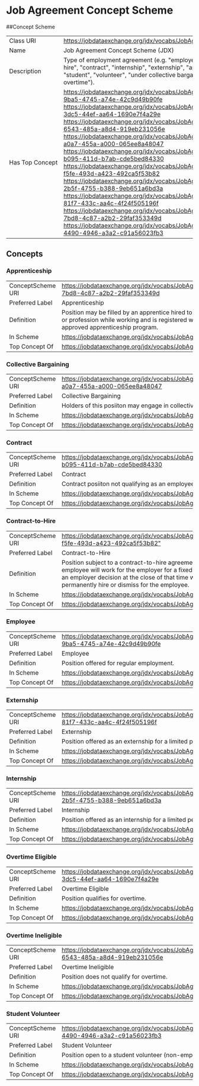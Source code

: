 # Job Agreement Concept Scheme
##Concept Scheme
<table cellpadding="5" width="90%">
<tbody><tr>
  <td width="150" align="left">Class URI</td>
  <td><a href="https://jobdataexchange.org/jdx/vocabs/JobAgreement/">https://jobdataexchange.org/jdx/vocabs/JobAgreement/</a></td>
</tr>
<tr>
  <td align="left">Name</td>
  <td>Job Agreement Concept Scheme (JDX)</td>
</tr>
<tr>
   <td align="left">Description</td>
   <td>Type of employment agreement (e.g. "employee", "contract-to-hire", "contract", "internship", "externship", "apprenticeship", "student", "volunteer", "under collective bargaining", "eligible for overtime").</td>
</tr>

<tr>
   <td align="left"><span style="white-space: nowrap;">Has Top Concept</span></td>
   <td><a href="https://jobdataexchange.org/jdx/vocabs/JobAgreement/1dae543c-9ba5-4745-a74e-42c9d49b90fe">https://jobdataexchange.org/jdx/vocabs/JobAgreement/1dae543c-9ba5-4745-a74e-42c9d49b90fe</a><br />
    <a href="https://jobdataexchange.org/jdx/vocabs/JobAgreement/d0c917f6-3dc5-44ef-aa64-1690e7f4a29e">https://jobdataexchange.org/jdx/vocabs/JobAgreement/d0c917f6-3dc5-44ef-aa64-1690e7f4a29e</a><br />
    <a href="https://jobdataexchange.org/jdx/vocabs/JobAgreement/440255f1-6543-485a-a8d4-919eb231056e">https://jobdataexchange.org/jdx/vocabs/JobAgreement/440255f1-6543-485a-a8d4-919eb231056e</a><br />
    <a href="https://jobdataexchange.org/jdx/vocabs/JobAgreement/c250ff7c-a0a7-455a-a000-065ee8a48047">https://jobdataexchange.org/jdx/vocabs/JobAgreement/c250ff7c-a0a7-455a-a000-065ee8a48047</a><br />
    <a href="https://jobdataexchange.org/jdx/vocabs/JobAgreement/ac9b5ee4-b095-411d-b7ab-cde5bed84330">https://jobdataexchange.org/jdx/vocabs/JobAgreement/ac9b5ee4-b095-411d-b7ab-cde5bed84330</a><br />
    <a href="https://jobdataexchange.org/jdx/vocabs/JobAgreement/c3d7f908-f5fe-493d-a423-492ca5f53b82">https://jobdataexchange.org/jdx/vocabs/JobAgreement/c3d7f908-f5fe-493d-a423-492ca5f53b82</a><br />
    <a href="https://jobdataexchange.org/jdx/vocabs/JobAgreement/80c294e2-2b5f-4755-b388-9eb651a6bd3a">https://jobdataexchange.org/jdx/vocabs/JobAgreement/80c294e2-2b5f-4755-b388-9eb651a6bd3a</a><br />
    <a href="https://jobdataexchange.org/jdx/vocabs/JobAgreement/38062961-81f7-433c-aa4c-4f24f505196f">https://jobdataexchange.org/jdx/vocabs/JobAgreement/38062961-81f7-433c-aa4c-4f24f505196f</a><br />
    <a href="https://jobdataexchange.org/jdx/vocabs/JobAgreement/7ce8d9ef-7bd8-4c87-a2b2-29faf353349d">https://jobdataexchange.org/jdx/vocabs/JobAgreement/7ce8d9ef-7bd8-4c87-a2b2-29faf353349d</a><br />
    <a href="https://jobdataexchange.org/jdx/vocabs/JobAgreement/4f2bb7e9-4490-4946-a3a2-c91a56023fb3">https://jobdataexchange.org/jdx/vocabs/JobAgreement/4f2bb7e9-4490-4946-a3a2-c91a56023fb3</a>
</tr>
</tbody>
</table>

## Concepts

### Apprenticeship
<table cellpadding="5" width="90%">
<tbody><tr>
  <td align="left">ConceptScheme URI</td>
  <td><a href="https://jobdataexchange.org/jdx/vocabs/JobAgreement/7ce8d9ef-7bd8-4c87-a2b2-29faf353349d">https://jobdataexchange.org/jdx/vocabs/JobAgreement/7ce8d9ef-7bd8-4c87-a2b2-29faf353349d</a></td>
</tr>
<tr>
  <td align="left">Preferred Label</td>
  <td>Apprenticeship</td>
</tr>
<tr>
   <td align="left">Definition</td>
   <td>Position may be filled by an apprentice hired to learn an occupation or profession while working and is registered with a sponsor in an approved apprenticeship program.</td>
</tr>
<tr>
   <td align="left">In Scheme</td>
   <td><a href="https://jobdataexchange.org/jdx/vocabs/JobAgreement/">https://jobdataexchange.org/jdx/vocabs/JobAgreement/</a></td>
</tr>
<tr>
   <td align="left"><span style="white-space: nowrap;">Top Concept Of</span></td>
   <td><a href="https://jobdataexchange.org/jdx/vocabs/JobAgreement/">https://jobdataexchange.org/jdx/vocabs/JobAgreement/</a></td>
</tr>
</tbody>
</table>

### Collective Bargaining
<table cellpadding="5" width="90%">
<tbody><tr>
  <td width="150" align="left">ConceptScheme URI</td>
  <td><a href="https://jobdataexchange.org/jdx/vocabs/JobAgreement/c250ff7c-a0a7-455a-a000-065ee8a48047">https://jobdataexchange.org/jdx/vocabs/JobAgreement/c250ff7c-a0a7-455a-a000-065ee8a48047</a></td>
</tr>
<tr>
  <td align="left">Preferred Label</td>
  <td>Collective Bargaining</td>
</tr>
<tr>
   <td align="left">Definition</td>
   <td>Holders of this posiiton may engage in collective bargaining.</td>
</tr>
<tr>
   <td align="left">In Scheme</td>
   <td><a href="https://jobdataexchange.org/jdx/vocabs/JobAgreement/">https://jobdataexchange.org/jdx/vocabs/JobAgreement/</a></td>
</tr>
<tr>
   <td align="left"><span style="white-space: nowrap;">Top Concept Of</span></td>
   <td><a href="https://jobdataexchange.org/jdx/vocabs/JobAgreement/">https://jobdataexchange.org/jdx/vocabs/JobAgreement/</a></td>
</tr>
</tbody>
</table>

### Contract
<table cellpadding="5" width="90%">
<tbody><tr>
  <td width="150" align="left">ConceptScheme URI</td>
  <td><a href="https://jobdataexchange.org/jdx/vocabs/JobAgreement/ac9b5ee4-b095-411d-b7ab-cde5bed84330">https://jobdataexchange.org/jdx/vocabs/JobAgreement/ac9b5ee4-b095-411d-b7ab-cde5bed84330</a></td>
</tr>
<tr>
  <td align="left">Preferred Label</td>
  <td>Contract</td>
</tr>
<tr>
   <td align="left">Definition</td>
   <td>Contract posiiton not qualifying as an employee.</td>
</tr>
<tr>
   <td align="left">In Scheme</td>
   <td><a href="https://jobdataexchange.org/jdx/vocabs/JobAgreement/">https://jobdataexchange.org/jdx/vocabs/JobAgreement/</a></td>
</tr>
<tr>
   <td align="left"><span style="white-space: nowrap;">Top Concept Of</span></td>
   <td><a href="https://jobdataexchange.org/jdx/vocabs/JobAgreement/">https://jobdataexchange.org/jdx/vocabs/JobAgreement/</a></td>
</tr>
</tbody>
</table>

### Contract-to-Hire
<table cellpadding="5" width="90%">
<tbody><tr>
  <td width="150" align="left">ConceptScheme URI</td>
  <td><a href="https://jobdataexchange.org/jdx/vocabs/JobAgreement/c3d7f908-f5fe-493d-a423-492ca5f53b82">https://jobdataexchange.org/jdx/vocabs/JobAgreement/c3d7f908-f5fe-493d-a423-492ca5f53b82"</a></td>
</tr>
<tr>
  <td align="left">Preferred Label</td>
  <td>Contract-to-Hire</td>
</tr>
<tr>
   <td align="left">Definition</td>
   <td>Position subject to a contract-to-hire agreement by which the employee will work for the employer for a fixed period of time with an employer decision at the close of that time whether to permanently hire or dismiss for the employee.</td>
</tr>
<tr>
   <td align="left">In Scheme</td>
   <td><a href="https://jobdataexchange.org/jdx/vocabs/JobAgreement/">https://jobdataexchange.org/jdx/vocabs/JobAgreement/</a></td>
</tr>
<tr>
   <td align="left"><span style="white-space: nowrap;">Top Concept Of</span></td>
   <td><a href="https://jobdataexchange.org/jdx/vocabs/JobAgreement/">https://jobdataexchange.org/jdx/vocabs/JobAgreement/</a></td>
</tr>
</tbody>
</table>

### Employee
<table cellpadding="5" width="90%">
<tbody><tr>
  <td width="150" align="left">ConceptScheme URI</td>
  <td><a href="https://jobdataexchange.org/jdx/vocabs/JobAgreement/1dae543c-9ba5-4745-a74e-42c9d49b90fe">https://jobdataexchange.org/jdx/vocabs/JobAgreement/1dae543c-9ba5-4745-a74e-42c9d49b90fe</a></td>
</tr>
<tr>
  <td align="left">Preferred Label</td>
  <td>Employee</td>
</tr>
<tr>
   <td align="left">Definition</td>
   <td>Position offered for regular employment.</td>
</tr>
<tr>
   <td align="left">In Scheme</td>
   <td><a href="https://jobdataexchange.org/jdx/vocabs/JobAgreement/">https://jobdataexchange.org/jdx/vocabs/JobAgreement/</a></td>
</tr>
<tr>
   <td align="left"><span style="white-space: nowrap;">Top Concept Of</span></td>
   <td><a href="https://jobdataexchange.org/jdx/vocabs/JobAgreement/">https://jobdataexchange.org/jdx/vocabs/JobAgreement/</a></td>
</tr>
</tbody>
</table>

### Externship
<table cellpadding="5" width="90%">
<tbody><tr>
  <td align="left">ConceptScheme URI</td>
  <td><a href="https://jobdataexchange.org/jdx/vocabs/JobAgreement/38062961-81f7-433c-aa4c-4f24f505196f">https://jobdataexchange.org/jdx/vocabs/JobAgreement/38062961-81f7-433c-aa4c-4f24f505196f</a></td>
</tr>
<tr>
  <td align="left">Preferred Label</td>
  <td>Externship</td>
</tr>
<tr>
   <td align="left">Definition</td>
   <td>Position offered as an externship for a limited period of time.</td>
</tr>
<tr>
   <td align="left">In Scheme</td>
   <td><a href="https://jobdataexchange.org/jdx/vocabs/JobAgreement/">https://jobdataexchange.org/jdx/vocabs/JobAgreement/</a></td>
</tr>
<tr>
   <td align="left"><span style="white-space: nowrap;">Top Concept Of</span></td>
   <td><a href="https://jobdataexchange.org/jdx/vocabs/JobAgreement/">https://jobdataexchange.org/jdx/vocabs/JobAgreement/</a></td>
</tr>
</tbody>
</table>

### Internship
<table cellpadding="5" width="90%">
<tbody><tr>
  <td width="150" align="left">ConceptScheme URI</td>
  <td><a href="https://jobdataexchange.org/jdx/vocabs/JobAgreement/80c294e2-2b5f-4755-b388-9eb651a6bd3a">https://jobdataexchange.org/jdx/vocabs/JobAgreement/80c294e2-2b5f-4755-b388-9eb651a6bd3a</a></td>
</tr>
<tr>
  <td align="left">Preferred Label</td>
  <td>Internship</td>
</tr>
<tr>
   <td align="left">Definition</td>
   <td>Position offered as an internship for a limited period of time.</td>
</tr>
<tr>
   <td align="left">In Scheme</td>
   <td><a href="https://jobdataexchange.org/jdx/vocabs/JobAgreement/">https://jobdataexchange.org/jdx/vocabs/JobAgreement/</a></td>
</tr>
<tr>
   <td align="left"><span style="white-space: nowrap;">Top Concept Of</span></td>
   <td><a href="https://jobdataexchange.org/jdx/vocabs/JobAgreement/">https://jobdataexchange.org/jdx/vocabs/JobAgreement/</a></td>
</tr>
</tbody>
</table>


### Overtime Eligible
<table cellpadding="5" width="90%">
<tbody><tr>
  <td width="150" align="left">ConceptScheme URI</td>
  <td><a href="https://jobdataexchange.org/jdx/vocabs/JobAgreement/d0c917f6-3dc5-44ef-aa64-1690e7f4a29e">https://jobdataexchange.org/jdx/vocabs/JobAgreement/d0c917f6-3dc5-44ef-aa64-1690e7f4a29e</a></td>
</tr>
<tr>
  <td align="left">Preferred Label</td>
  <td>Overtime Eligible</td>
</tr>
<tr>
   <td align="left">Definition</td>
   <td>Position qualifies for overtime.</td>
</tr>
<tr>
   <td align="left">In Scheme</td>
   <td><a href="https://jobdataexchange.org/jdx/vocabs/JobAgreement/">https://jobdataexchange.org/jdx/vocabs/JobAgreement/</a></td>
</tr>
<tr>
   <td align="left"><span style="white-space: nowrap;">Top Concept Of</span></td>
   <td><a href="https://jobdataexchange.org/jdx/vocabs/JobAgreement/">https://jobdataexchange.org/jdx/vocabs/JobAgreement/</a></td>
</tr>
</tbody>
</table>

### Overtime Ineligible
<table cellpadding="5" width="90%">
<tbody><tr>
  <td width="150" align="left">ConceptScheme URI</td>
  <td><a href="https://jobdataexchange.org/jdx/vocabs/JobAgreement/440255f1-6543-485a-a8d4-919eb231056e">https://jobdataexchange.org/jdx/vocabs/JobAgreement/440255f1-6543-485a-a8d4-919eb231056e</a></td>
</tr>
<tr>
  <td align="left">Preferred Label</td>
  <td>Overtime Ineligible</td>
</tr>
<tr>
   <td align="left">Definition</td>
   <td>Position does not qualify for overtime.</td>
</tr>
<tr>
   <td align="left">In Scheme</td>
   <td><a href="https://jobdataexchange.org/jdx/vocabs/JobAgreement/">https://jobdataexchange.org/jdx/vocabs/JobAgreement/</a></td>
</tr>
<tr>
   <td align="left"><span style="white-space: nowrap;">Top Concept Of</span></td>
   <td><a href="https://jobdataexchange.org/jdx/vocabs/JobAgreement/">https://jobdataexchange.org/jdx/vocabs/JobAgreement/</a></td>
</tr>
</tbody>
</table>

### Student Volunteer
<table cellpadding="5" width="90%">
<tbody><tr>
  <td width="150" align="left">ConceptScheme URI</td>
  <td><a href="https://jobdataexchange.org/jdx/vocabs/JobAgreement/4f2bb7e9-4490-4946-a3a2-c91a56023fb3">https://jobdataexchange.org/jdx/vocabs/JobAgreement/4f2bb7e9-4490-4946-a3a2-c91a56023fb3</a></td>
</tr>
<tr>
  <td align="left">Preferred Label</td>
  <td>Student Volunteer</td>
</tr>
<tr>
   <td align="left">Definition</td>
   <td>Position open to a student volunteer (non-employee).</td>
</tr>
<tr>
   <td align="left">In Scheme</td>
   <td><a href="https://jobdataexchange.org/jdx/vocabs/JobAgreement/">https://jobdataexchange.org/jdx/vocabs/JobAgreement/</a></td>
</tr>
<tr>
   <td align="left"><span style="white-space: nowrap;">Top Concept Of</span></td>
   <td><a href="https://jobdataexchange.org/jdx/vocabs/JobAgreement/">https://jobdataexchange.org/jdx/vocabs/JobAgreement/</a></td>
</tr>
</tbody>
</table>
